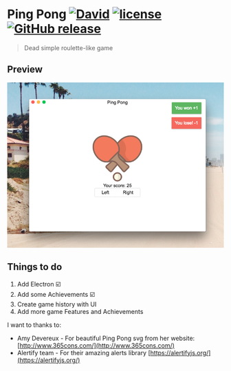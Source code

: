 <p align="center">
  <img src="https://waxmarty.github.io/pingpong/pingpong.svg" alt="" width="200">
</p>

# Ping Pong [![David](https://img.shields.io/david/waxmarty/pingpong.svg)]() [![license](https://img.shields.io/github/license/waxmarty/pingpong.svg)]() [![GitHub release](https://img.shields.io/github/release/waxmarty/pingpong.svg)]()
> Dead simple roulette-like game

## Preview

<p align="center">
  <img src="https://raw.githubusercontent.com/waxmarty/pingpong/before/pingpong.png" alt="">
</p>

## Things to do
1. Add Electron ☑️
2. Add some Achievements ☑️
3. Create game history with UI
4. Add more game Features and Achievements

I want to thanks to:
- Amy Devereux - For beautiful Ping Pong svg from her website: [http://www.365cons.com/](http://www.365cons.com/)
- Alertify team - For their amazing alerts library [https://alertifyjs.org/](https://alertifyjs.org/)
